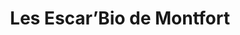 ---
title: "Les Escar’Bio de Montfort"
url: /thury-harcourt-le-hom/les-escarbio-de-montfort/
shop: Hofladen
---